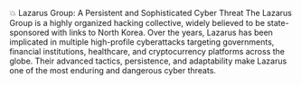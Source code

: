 💥 Lazarus Group: A Persistent and Sophisticated Cyber Threat
The Lazarus Group is a highly organized hacking collective, widely believed to be state-sponsored with links to North Korea. Over the years, Lazarus has been implicated in multiple high-profile cyberattacks targeting governments, financial institutions, healthcare, and cryptocurrency platforms across the globe. Their advanced tactics, persistence, and adaptability make Lazarus one of the most enduring and dangerous cyber threats.
